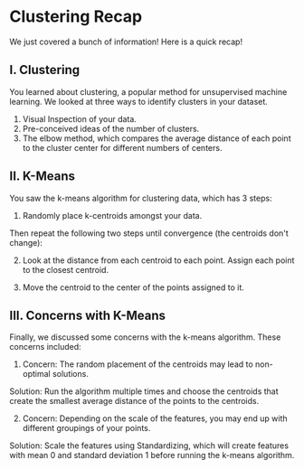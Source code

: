 # Clustering Recap
We just covered a bunch of information! Here is a quick recap!

## I. Clustering
You learned about clustering, a popular method for unsupervised machine learning. We looked at three ways to identify clusters in your dataset.

1. Visual Inspection of your data.
2. Pre-conceived ideas of the number of clusters.
3. The elbow method, which compares the average distance of each point to the cluster center for different numbers of centers.

## II. K-Means
You saw the k-means algorithm for clustering data, which has 3 steps:

1. Randomly place k-centroids amongst your data.

Then repeat the following two steps until convergence (the centroids don't change):

2. Look at the distance from each centroid to each point. Assign each point to the closest centroid.

3. Move the centroid to the center of the points assigned to it.

## III. Concerns with K-Means
Finally, we discussed some concerns with the k-means algorithm. These concerns included:

1. Concern: The random placement of the centroids may lead to non-optimal solutions.

Solution: Run the algorithm multiple times and choose the centroids that create the smallest average distance of the points to the centroids.

2. Concern: Depending on the scale of the features, you may end up with different groupings of your points.

Solution: Scale the features using Standardizing, which will create features with mean 0 and standard deviation 1 before running the k-means algorithm.